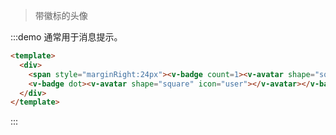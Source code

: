 > 带徽标的头像

:::demo 通常用于消息提示。

```html
<template>
  <div>
    <span style="marginRight:24px"><v-badge count=1><v-avatar shape="square" icon="user"></v-avatar></v-badge></span>
    <v-badge dot><v-avatar shape="square" icon="user"></v-avatar></v-badge>
  </div>
</template>
```
:::
